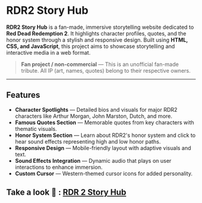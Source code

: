 #  RDR2 Story Hub

**RDR2 Story Hub** is a fan-made, immersive storytelling website dedicated to **Red Dead Redemption 2**. It highlights character profiles, quotes, and the honor system through a stylish and responsive design. Built using **HTML, CSS, and JavaScript**, this project aims to showcase storytelling and interactive media in a web format.

>  **Fan project / non-commercial** — This is an unofficial fan-made tribute. All IP (art, names, quotes) belong to their respective owners.
---

##  Features

- **Character Spotlights** — Detailed bios and visuals for major RDR2 characters like Arthur Morgan, John Marston, Dutch, and more.
-  **Famous Quotes Section** — Memorable quotes from key characters with thematic visuals.
-  **Honor System Section** — Learn about RDR2's honor system and click to hear sound effects representing high and low honor paths.
-  **Responsive Design** — Mobile-friendly layout with adaptive visuals and text.
-  **Sound Effects Integration** — Dynamic audio that plays on user interactions to enhance immersion.
-  **Custom Cursor** — Western-themed cursor icons for added personality.

## Take a look 👀 : <a href="https://roobis-c.github.io/FontEnd-RDR2-storyHub-/" targer="_blank">RDR 2 Story Hub</a>


